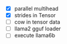 - [x] parallel multihead
- [x] strides in Tensor
- [ ] cow in tensor data
- [ ] llama2 gguf loader
- [ ] execute llama6b
